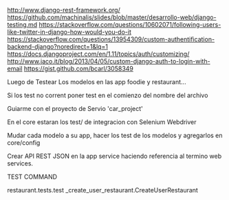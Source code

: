 http://www.django-rest-framework.org/
https://github.com/machinalis/slides/blob/master/desarrollo-web/django-testing.md
https://stackoverflow.com/questions/10602071/following-users-like-twitter-in-django-how-would-you-do-it
https://stackoverflow.com/questions/13954309/custom-authentification-backend-django?noredirect=1&lq=1
https://docs.djangoproject.com/en/1.11/topics/auth/customizing/
http://www.jaco.it/blog/2013/04/05/custom-django-auth-to-login-with-email
https://gist.github.com/bcarl/3058349

Luego de Testear Los modelos en las app foodie y restaurant...

Si los test no corrent poner test en el comienzo del nombre del archivo

Guiarme con el proyecto de Servio 'car_project'

En el core estaran los test/ de integracion con Selenium Webdriver

Mudar cada modelo a su app, hacer los test de los modelos y agregarlos en core/config

Crear API REST JSON en la app service haciendo referencia al termino web services.

TEST COMMAND


restaurant.tests.test
_create_user_restaurant.CreateUserRestaurant
